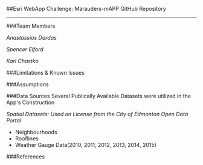 ##Esri WebApp Challenge: Marauders-mAPP GitHub Repository

----
###Team Members

*Anastassios Dardas* 

*Spencer Elford*

*Karl Chastko*


###Limitations & Known Issues

###Assumptions

###Data Sources
Several Publically Available Datasets were utilized in the App's Construction

*Spatial Datasets: Used on License from the City of Edmonton Open Data Portal*
* Neighbourhoods
* Rooflines
* Weather Gauge Data(2010, 2011, 2012, 2013, 2014, 2015)

          
###References
        
      


